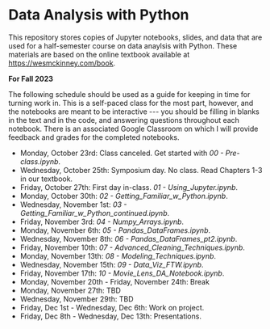 # Data Analysis with Python

This repository stores copies of Jupyter notebooks, slides, and data that are used for a half-semester course on data anaylsis with Python.  These materials are based on the online textbook available at https://wesmckinney.com/book. 

**For Fall 2023**

The following schedule should be used as a guide for keeping in time for turning work in.  This is a self-paced class for the most part, however, and the notebooks are meant to be interactive --- you should be filling in blanks in the text and in the code, and answering questions throughout each notebook. There is an associated Google Classroom on which I will provide feedback and grades for the completed notebooks.

* Monday, October 23rd: Class canceled.  Get started with *00 - Pre-class.ipynb*.  
* Wednesday, October 25th: Symposium day.  No class.  Read Chapters 1-3 in our textbook.
* Friday, October 27th: First day in-class.  *01 - Using_Jupyter.ipynb*.
* Monday, October 30th: *02 - Getting_Familiar_w_Python.ipynb*.
* Wednesday, November 1st: *03 - Getting_Familiar_w_Python_continued.ipynb*.
* Friday, November 3rd: *04 - Numpy_Arrays.ipynb*.
* Monday, November 6th: *05 - Pandas_DataFrames.ipynb*.
* Wednesday, November 8th: *06 - Pandas_DataFrames_pt2.ipynb*.
* Friday, November 10th: *07 - Advanced_Cleaning_Techniques.ipynb*.
* Monday, November 13th: *08 - Modeling_Techniques.ipynb*.
* Wednesday, November 15th: *09 - Data_Viz_FTW.ipynb*.
* Friday, November 17th: *10 - Movie_Lens_DA_Notebook.ipynb*.
* Monday, November 20th - Friday, November 24th: Break
* Monday, November 27th: TBD
* Wednesday, November 29th: TBD
* Friday, Dec 1st - Wednesday, Dec 6th: Work on project.
* Friday, Dec 8th - Wednesday, Dec 13th: Presentations.
